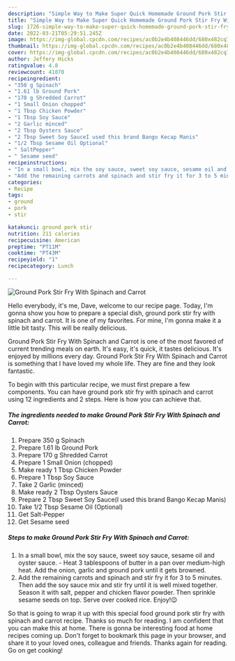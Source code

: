 ```yaml
---
description: "Simple Way to Make Super Quick Homemade Ground Pork Stir Fry With Spinach and Carrot"
title: "Simple Way to Make Super Quick Homemade Ground Pork Stir Fry With Spinach and Carrot"
slug: 1726-simple-way-to-make-super-quick-homemade-ground-pork-stir-fry-with-spinach-and-carrot
date: 2022-03-21T05:29:51.245Z
image: https://img-global.cpcdn.com/recipes/ac0b2e4b408446dd/680x482cq70/ground-pork-stir-fry-with-spinach-and-carrot-recipe-main-photo.jpg
thumbnail: https://img-global.cpcdn.com/recipes/ac0b2e4b408446dd/680x482cq70/ground-pork-stir-fry-with-spinach-and-carrot-recipe-main-photo.jpg
cover: https://img-global.cpcdn.com/recipes/ac0b2e4b408446dd/680x482cq70/ground-pork-stir-fry-with-spinach-and-carrot-recipe-main-photo.jpg
author: Jeffery Hicks
ratingvalue: 4.8
reviewcount: 41070
recipeingredient:
- "350 g Spinach"
- "1.61 lb Ground Pork"
- "170 g Shredded Carrot"
- "1 Small Onion chopped"
- "1 Tbsp Chicken Powder"
- "1 Tbsp Soy Sauce"
- "2 Garlic minced"
- "2 Tbsp Oysters Sauce"
- "2 Tbsp Sweet Soy SauceI used this brand Bango Kecap Manis"
- "1/2 Tbsp Sesame Oil Optional"
- " SaltPepper"
- " Sesame seed"
recipeinstructions:
- "In a small bowl, mix the soy sauce, sweet soy sauce, sesame oil and oyster sauce. Heat 3 tablespoons of butter in a pan over medium-high heat. Add the onion, garlic and ground pork until it gets browned."
- "Add the remaining carrots and spinach and stir fry it for 3 to 5 minutes. Then add the soy sauce mix and stir fry until it is well mixed together. Season it with salt, pepper and chicken flavor powder. Then sprinkle sesame seeds on top. Serve over cooked rice. Enjoy!😉"
categories:
- Recipe
tags:
- ground
- pork
- stir

katakunci: ground pork stir 
nutrition: 211 calories
recipecuisine: American
preptime: "PT11M"
cooktime: "PT43M"
recipeyield: "1"
recipecategory: Lunch

---
```



![Ground Pork Stir Fry With Spinach and Carrot](https://img-global.cpcdn.com/recipes/ac0b2e4b408446dd/680x482cq70/ground-pork-stir-fry-with-spinach-and-carrot-recipe-main-photo.jpg)

Hello everybody, it's me, Dave, welcome to our recipe page. Today, I'm gonna show you how to prepare a special dish, ground pork stir fry with spinach and carrot. It is one of my favorites. For mine, I'm gonna make it a little bit tasty. This will be really delicious.



Ground Pork Stir Fry With Spinach and Carrot is one of the most favored of current trending meals on earth. It's easy, it's quick, it tastes delicious. It's enjoyed by millions every day. Ground Pork Stir Fry With Spinach and Carrot is something that I have loved my whole life. They are fine and they look fantastic.


To begin with this particular recipe, we must first prepare a few components. You can have ground pork stir fry with spinach and carrot using 12 ingredients and 2 steps. Here is how you can achieve that.

<!--inarticleads1-->

##### The ingredients needed to make Ground Pork Stir Fry With Spinach and Carrot:

1. Prepare 350 g Spinach
1. Prepare 1.61 lb Ground Pork
1. Prepare 170 g Shredded Carrot
1. Prepare 1 Small Onion (chopped)
1. Make ready 1 Tbsp Chicken Powder
1. Prepare 1 Tbsp Soy Sauce
1. Take 2 Garlic (minced)
1. Make ready 2 Tbsp Oysters Sauce
1. Prepare 2 Tbsp Sweet Soy Sauce(I used this brand Bango Kecap Manis)
1. Take 1/2 Tbsp Sesame Oil (Optional)
1. Get  Salt-Pepper
1. Get  Sesame seed




<!--inarticleads2-->

##### Steps to make Ground Pork Stir Fry With Spinach and Carrot:

1. In a small bowl, mix the soy sauce, sweet soy sauce, sesame oil and oyster sauce. - Heat 3 tablespoons of butter in a pan over medium-high heat. Add the onion, garlic and ground pork until it gets browned.
1. Add the remaining carrots and spinach and stir fry it for 3 to 5 minutes. Then add the soy sauce mix and stir fry until it is well mixed together. Season it with salt, pepper and chicken flavor powder. Then sprinkle sesame seeds on top. Serve over cooked rice. Enjoy!😉




So that is going to wrap it up with this special food ground pork stir fry with spinach and carrot recipe. Thanks so much for reading. I am confident that you can make this at home. There is gonna be interesting food at home recipes coming up. Don't forget to bookmark this page in your browser, and share it to your loved ones, colleague and friends. Thanks again for reading. Go on get cooking!
